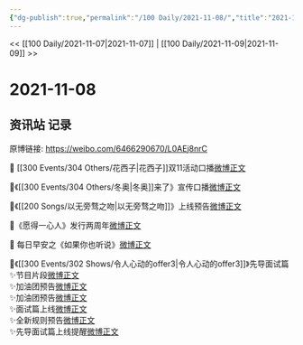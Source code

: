 ```yaml
---
{"dg-publish":true,"permalink":"/100 Daily/2021-11-08/","title":"2021-11-08","created":"2022-12-23T11:27:52.000+08:00","updated":"2023-02-26T00:50:23.000+08:00"}
---
```



<< [[100 Daily/2021-11-07\|2021-11-07]] | [[100 Daily/2021-11-09\|2021-11-09]] >>

# 2021-11-08

## 资讯站 记录

原博链接: https://weibo.com/6466290670/L0AEj8nrC

🌸 [[300 Events/304 Others/花西子\|花西子]]双11活动口播[微博正文](https://m.weibo.cn/6466290670/4701327685058861)

🎵《[[300 Events/304 Others/冬奥\|冬奥]]来了》宣传口播[微博正文](https://m.weibo.cn/6466290670/4701292075680489)

🎵《[[200 Songs/以无旁骛之吻\|以无旁骛之吻]]》上线预告[微博正文](https://m.weibo.cn/6466290670/4701340113306897)

🎵《愿得一心人》发行两周年[微博正文](https://m.weibo.cn/6466290670/4701208465379039)

🌄 每日早安之《如果你也听说》[微博正文](https://m.weibo.cn/6466290670/4701179781318518)

🍥《[[300 Events/302 Shows/令人心动的offer3\|令人心动的offer3]]》先导面试篇  
✨节目片段[微博正文](https://m.weibo.cn/6466290670/4701369887883734)  
✨加油团预告[微博正文](https://m.weibo.cn/6466290670/4701305400197553)  
✨加油团预告[微博正文](https://m.weibo.cn/6466290670/4701211163361479)  
✨面试篇上线[微博正文](https://m.weibo.cn/6466290670/4701356033575907)  
✨全新规则预告[微博正文](https://m.weibo.cn/6466290670/4701249641385382)  
✨先导面试篇上线提醒[微博正文](https://m.weibo.cn/6466290670/4701283817361419)
